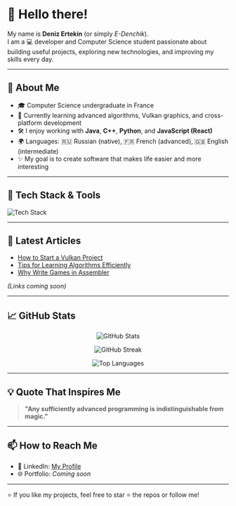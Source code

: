 # 👋 Hello there!

My name is **Deniz Ertekin** (or simply *E-Denchik*).  
I am a 💻 developer and Computer Science student passionate about building useful projects, exploring new technologies, and improving my skills every day.

---

## 🧭 About Me

- 🎓 Computer Science undergraduate in France
- 🌱 Currently learning advanced algorithms, Vulkan graphics, and cross-platform development
- 🛠 I enjoy working with **Java**, **C++**, **Python**, and **JavaScript (React)**
- 🌍 Languages: 🇷🇺 Russian (native), 🇫🇷 French (advanced), 🇬🇧 English (intermediate)
- ✨ My goal is to create software that makes life easier and more interesting

---

## 🔨 Tech Stack & Tools

<img src="https://skillicons.dev/icons?i=java,cpp,c,python,js,react,html,css,postgres,vscode,git,Linux,cisco" alt="Tech Stack" />

---

## 📝 Latest Articles

- [How to Start a Vulkan Project](#)
- [Tips for Learning Algorithms Efficiently](#)
- [Why Write Games in Assembler](#)

*(Links coming soon)*

---

## 📈 GitHub Stats

<p align="center">
  <img src="https://github-readme-stats.vercel.app/api?username=E-Denchik&show_icons=true&theme=radical" alt="GitHub Stats" />
</p>
<p align="center">
  <img src="https://streak-stats.demolab.com/?user=E-Denchik&theme=radical" alt="GitHub Streak" />
</p>
<p align="center">
  <img src="https://github-readme-stats.vercel.app/api/top-langs/?username=E-Denchik&layout=compact&theme=radical" alt="Top Languages" />
</p>

---

## 💡 Quote That Inspires Me

> **"Any sufficiently advanced programming is indistinguishable from magic."**

---

## 📫 How to Reach Me

- 💼 LinkedIn: [My Profile](#https://www.linkedin.com/in/deniz-e-79bb5b234?utm_source=share&utm_campaign=share_via&utm_content=profile&utm_medium=android_app)
- 🌐 Portfolio: *Coming soon*

---

⭐ If you like my projects, feel free to star ⭐ the repos or follow me!
